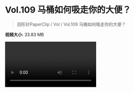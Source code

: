 # Vol.109 马桶如何吸走你的大便？

> 回形针PaperClip / Vol / Vol.109 马桶如何吸走你的大便？

**视频大小**: 33.83 MB

<div class="video"><video src="https://file.hsyhx.top/video/PaperClip/Vol/109.mp4" controls preload>🤔 您的浏览器不支持 video 标签</video></div>